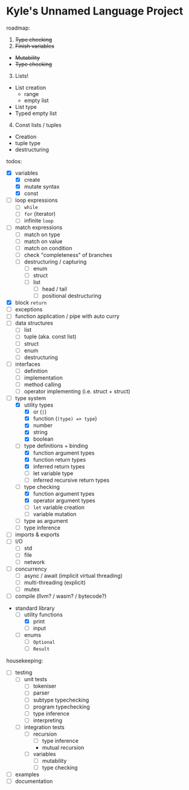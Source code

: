 # Kyle's Unnamed Language Project

roadmap:
1. ~~Type checking~~
2. ~~Finish variables~~
  - ~~Mutability~~
  - ~~Type checking~~
3. Lists!
  - List creation
    - range
    - empty list
  - List type
  - Typed empty list
4. Const lists / tuples
  - Creation
  - tuple type
  - destructuring

todos:

- [x] variables
  - [x] create
  - [x] mutate syntax
  - [x] const
- [ ] loop expressions
  - [ ] `while`
  - [ ] `for` (iterator)
  - [ ] infinite `loop`
- [ ] match expressions
  - [ ] match on type
  - [ ] match on value
  - [ ] match on condition
  - [ ] check "completeness" of branches
  - [ ] destructuring / capturing
    - [ ] enum
    - [ ] struct
    - [ ] list
      - [ ] head / tail
      - [ ] positional destructuring
- [x] block `return`
- [ ] exceptions
- [ ] function application / pipe with auto curry
- [ ] data structures
  - [ ] list
  - [ ] tuple (aka. const list)
  - [ ] struct
  - [ ] enum
  - [ ] destructuring
- [ ] interfaces
  - [ ] definition
  - [ ] implementation
  - [ ] method calling
  - [ ] operator implementing (i.e. struct + struct)
- [ ] type system
  - [x] utility types
    - [x] or (`|`)
    - [x] function (`(type) => type`)
    - [x] number
    - [x] string
    - [x] boolean
  - [ ] type definitions + binding
    - [x] function argument types
    - [x] function return types
    - [x] inferred return types
    - [ ] let variable type
    - [ ] inferred recursive return types
  - [ ] type checking
    - [x] function argument types
    - [x] operator argument types
    - [ ] `let` variable creation
    - [ ] variable mutation
  - [ ] type as argument
  - [ ] type inference
- [ ] imports & exports
- [ ] I/O
  - [ ] std
  - [ ] file
  - [ ] network
- [ ] concurrency
  - [ ] async / await (implicit virtual threading)
  - [ ] multi-threading (explicit)
  - [ ] mutex
- [ ] compile (llvm? / wasm? / bytecode?)
- standard library
  - [ ] utility functions
    - [x] print
    - [ ] input
  - [ ] enums
    - [ ] `Optional`
    - [ ] `Result`

housekeeping:

- [ ] testing
  - [ ] unit tests
    - [ ] tokeniser
    - [ ] parser
    - [ ] subtype typechecking
    - [ ] program typechecking
    - [ ] type inference
    - [ ] interpreting
  - [ ] integration tests
    - [ ] recursion
      - [ ] type inference
      - mutual recursion
    - [ ] variables
      - [ ] mutability
      - [ ] type checking
- [ ] examples
- [ ] documentation